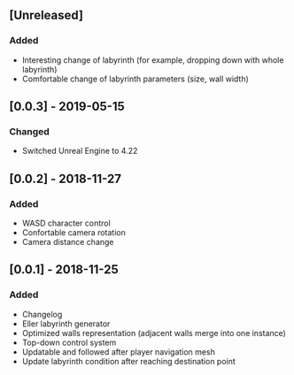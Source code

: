 ## [Unreleased]

### Added

- Interesting change of labyrinth (for example, dropping down with whole labyrinth)
- Comfortable change of labyrinth parameters (size, wall width)

## [0.0.3] - 2019-05-15

### Changed

- Switched Unreal Engine to 4.22

## [0.0.2] - 2018-11-27

### Added

- WASD character control
- Confortable camera rotation
- Camera distance change

## [0.0.1] - 2018-11-25

### Added

- Changelog
- Eller labyrinth generator
- Optimized walls representation (adjacent walls merge into one instance)
- Top-down control system
- Updatable and followed after player navigation mesh
- Update labyrinth condition after reaching destination point

